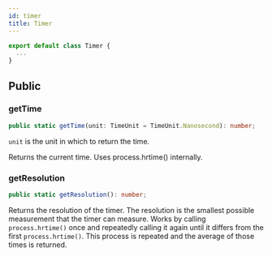 ```yaml
---
id: timer
title: Timer
---
```


```ts
export default class Timer {
  ...
}
```

## Public

### getTime

```ts
public static getTime(unit: TimeUnit = TimeUnit.Nanosecond): number;
```

`unit` is the unit in which to return the time.

Returns the current time. Uses process.hrtime() internally.

### getResolution

```ts
public static getResolution(): number;
```

Returns the resolution of the timer.
The resolution is the smallest possible measurement that the timer can measure.
Works by calling `process.hrtime()` once and repeatedly calling it again until it differs from the first `process.hrtime()`.
This process is repeated and the average of those times is returned.
